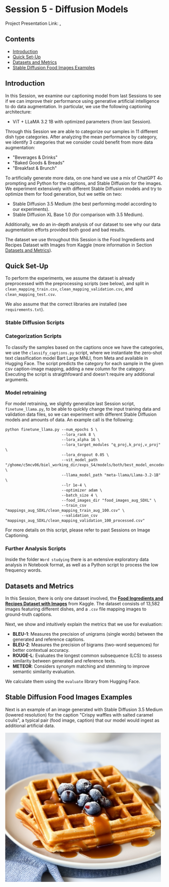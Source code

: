 # Session 5 - Diffusion Models

Project Presentation Link: [.](.)



## Contents
- [Introduction](#introduction)
- [Quick Set-Up](#quick-set-up)
- [Datasets and Metrics](#datasets-and-metrics)
- [Stable Diffusion Food Images Examples](#stable-diffusion-food-images-examples)



## Introduction

In this Session, we examine our captioning model from last Sessions to see if we can improve their performance using generative artificial intelligence to do data augmentation. In particular, we use the following captioning architecture:
- ViT + LLaMA 3.2 1B with optimized parameters (from last Session).

Through this Session we are able to categorize our samples in 11 different dish type categories. After analyzing the mean performance by category, we identify 3 categories that we consider could benefit from more data augmentation:
- "Beverages & Drinks"
- "Baked Goods & Breads"
- "Breakfast & Brunch"

To artificially generate more data, on one hand we use a mix of ChatGPT 4o prompting and Python for the captions, and Stable Diffusion for the images. We experiment extensively with different Stable Diffusion models and try to optimize them for food generation, but we settle on two:
- Stable Diffusion 3.5 Medium (the best performing model according to our experiments).
- Stable Diffusion XL Base 1.0 (for comparison with 3.5 Medium).

Additionally, we do an in-depth analysis of our dataset to see why our data augmentation efforts provided both good and bad results.

The dataset we use throughout this Session is the Food Ingredients and Recipes Dataset with Images from Kaggle (more information in Section [Datasets and Metrics](#datasets-and-metrics)).



## Quick Set-Up

To perform the experiments, we assume the dataset is already preprocessed with the preprocessing scripts (see below), and split in `clean_mapping_train.csv`, `clean_mapping_validation.csv`, and `clean_mapping_test.csv`.

We also assume that the correct libraries are installed (see `requirements.txt`).


### Stable Diffusion Scripts

### Categorization Scripts

To classify the samples based on the captions once we have the categories, we use the `classify_captions.py` script, where we instantiate the zero-shot text classification model Bart Large MNLI, from Meta and available in Hugging Face. The script predicts the category for each sample in the given csv caption-image mapping, adding a new column for the category. Executing the script is straigthfoward and doesn't require any additional arguments.

### Model retraining

For model retraining, we slightly generalize last Session script, `finetune_llama.py`, to be able to quickly change the input training data and validation data files, so we can experiment with different Stable Diffusion models and amounts of data. An example call is the following:
```
python finetune_llama.py --num_epochs 5 \
                         --lora_rank 8 \
                         --lora_alpha 16 \
                         --lora_target_modules "q_proj,k_proj,v_proj" \
                         --lora_dropout 0.05 \
                         --vit_model_path "/ghome/c5mcv06/biel_working_dir/exps_S4/models/both/best_model_encoder" \
                         --llama_model_path "meta-llama/Llama-3.2-1B" \
                         --lr 1e-4 \
                         --optimizer adam \
                         --batch_size 4 \
                         --food_images_dir "food_images_aug_SDXL" \
                         --train_csv "mappings_aug_SDXL/clean_mapping_train_aug_100.csv" \
                         --validation_csv "mappings_aug_SDXL/clean_mapping_validation_100_processed.csv"
```
For more details on this script, please refer to past Sessions on Image Captioning.

### Further Analysis Scripts

Inside the folder `Word studying` there is an extensive exploratory data analysis in Notebook format, as well as a Python script to process the low frequency words.



## Datasets and Metrics

In this Session, there is only one dataset involved, the [**Food Ingredients and Recipes Dataset with Images**](https://www.kaggle.com/datasets/pes12017000148/food-ingredients-and-recipe-dataset-with-images) from Kaggle. The dataset consists of 13,582 images featuring different dishes, and a `.csv` file mapping images to ground-truth captions.

Next, we show and intuitively explain the metrics that we use for evaluation:
- **BLEU-1**: Measures the precision of unigrams (single words) between the generated and reference captions.  
- **BLEU-2**: Measures the precision of bigrams (two-word sequences) for better contextual accuracy.  
- **ROUGE-L**: Evaluates the longest common subsequence (LCS) to assess similarity between generated and reference texts.  
- **METEOR**: Considers synonym matching and stemming to improve semantic similarity evaluation.  

We calculate them using the `evaluate` library from Hugging Face.



## Stable Diffusion Food Images Examples

Next is an example of an image generated with Stable Diffusion 3.5 Medium (lowered resolution) for the caption "Crispy waffles with salted caramel coulis", a typical pair (food image, caption) that our model would ingest as additional artificial data.

![example_SD_food](figures/example_SD_food.png)
